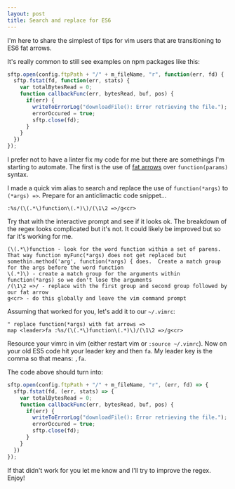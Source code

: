 ```yaml
---
layout: post
title: Search and replace for ES6
---
```


I'm here to share the simplest of tips for vim users that are transitioning to ES6 fat arrows.

It's really common to still see examples on npm packages like this:

```js
sftp.open(config.ftpPath + "/" + m_fileName, "r", function(err, fd) {
  sftp.fstat(fd, function(err, stats) {
    var totalBytesRead = 0;
    function callbackFunc(err, bytesRead, buf, pos) {
      if(err) {
        writeToErrorLog("downloadFile(): Error retrieving the file.");
        errorOccured = true;
        sftp.close(fd);
      }
    }
  })
});
```

I prefer not to have a linter fix my code for me but there are somethings I'm starting to automate.  The first is the use of [fat arrows](https://developer.mozilla.org/en-US/docs/Web/JavaScript/Reference/Functions/Arrow_functions) over `function(params)` syntax.

I made a quick vim alias to search and replace the use of `function(*args)` to `(*args) =>`.  Prepare for an anticlimactic code snippet...

```vim
:%s/(\(.*\)function\(.*)\)/(\1\2 =>/g<cr>
```
Try that with the interactive prompt and see if it looks ok.  The breakdown of the regex looks complicated but it's not.  It could likely be improved but so far it's working for me.

```regex
(\(.*\)function - look for the word function within a set of parens.  That way function myFunc(*args) does not get replaced but somethin.method('arg', function(*args) { does.  Create a match group for the args before the word function
\(.*)\) - create a match group for the arguments within function(*args) so we don't lose the arguments
/(\1\2 =>/ - replace with the first group and second group followed by our fat arrow
g<cr> - do this globally and leave the vim command prompt
```

Assuming that worked for you, let's add it to our `~/.vimrc`:

```
" replace function(*args) with fat arrows =>
map <leader>fa :%s/(\(.*\)function\(.*)\)/(\1\2 =>/g<cr>
```

Resource your vimrc in vim (either restart vim or `:source ~/.vimrc`).  Now on your old ES5 code hit your leader key and then `fa`.  My leader key is the comma so that means: `,fa`.

The code above should turn into:

```js
sftp.open(config.ftpPath + "/" + m_fileName, "r", (err, fd) => {
  sftp.fstat(fd, (err, stats) => {
    var totalBytesRead = 0;
    function callbackFunc(err, bytesRead, buf, pos) {
      if(err) {
        writeToErrorLog("downloadFile(): Error retrieving the file.");
        errorOccured = true;
        sftp.close(fd);
      }
    }
  })
});
```

If that didn't work for you let me know and I'll try to improve the regex. Enjoy!

